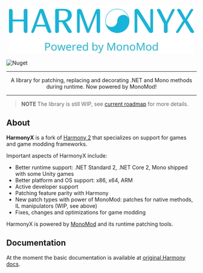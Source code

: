 <p align="center">
	<img src="./logo.png" alt="HarmonyX Logo" height="128" />
</p>

![Nuget](https://img.shields.io/nuget/dt/HarmonyX?label=NuGet&style=for-the-badge)

***

<p align="center">
	A library for patching, replacing and decorating .NET and Mono methods during runtime. Now powered by MonoMod!
</p>

***

> **NOTE**
> The library is still WIP, see [current roadmap](https://github.com/BepInEx/HarmonyX/issues/2) for more details.

## About

**HarmonyX** is a fork of [Harmony 2](https://github.com/pardeike/Harmony) that specializes on support for games and game modding frameworks.

Important aspects of HarmonyX include:

* Better runtime support: .NET Standard 2, .NET Core 2, Mono shipped with some Unity games
* Better platform and OS support: x86, x64, ARM
* Active developer support
* Patching feature parity with Harmony
* New patch types with power of MonoMod: patches for native methods, IL manipulators (WIP, see above)
* Fixes, changes and optimizations for game modding

HarmonyX is powered by [MonoMod](https://github.com/MonoMod) and its runtime patching tools.

## Documentation

At the moment the basic documentation is available at [original Harmony docs](http://pardeike.github.io/Harmony).